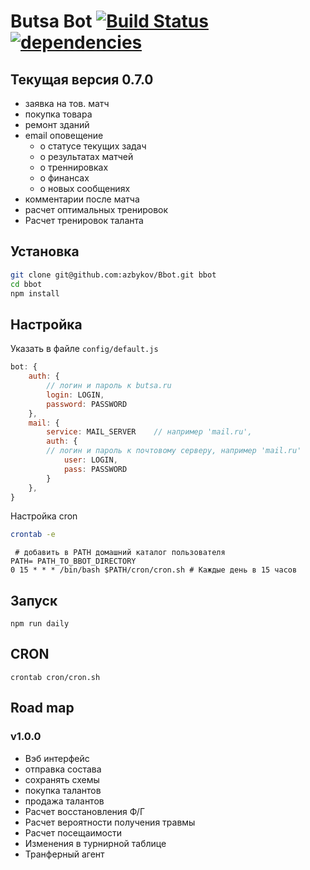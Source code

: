 Butsa Bot  [![Build Status](https://travis-ci.org/azbykov/Bbot.svg?branch=master)](https://travis-ci.org/azbykov/Bbot)  [![dependencies](https://david-dm.org/azbykov/Bbot.svg)](https://david-dm.org/azbykov/Bbot)
==

## Текущая версия 0.7.0
* заявка на тов. матч
* покупка товара
* ремонт зданий
* email оповещение
  * о статусе текущих задач
  * о результатах матчей
  * о треннировках
  * о финансах
  * о новых сообщениях
* комментарии после матча
* расчет оптимальных тренировок
* Расчет тренировок таланта


## Установка
```bash
git clone git@github.com:azbykov/Bbot.git bbot
cd bbot
npm install
```

## Настройка
Указать в  файле `config/default.js`

```js
bot: {
	auth: {
		// логин и пароль к butsa.ru
		login: LOGIN,
		password: PASSWORD
	},
	mail: {
		service: MAIL_SERVER	// например 'mail.ru',
		auth: {
		// логин и пароль к почтовому серверу, например 'mail.ru'
			user: LOGIN,
			pass: PASSWORD
		}
	},
}
```

Настройка cron

```bash
crontab -e
```

```cron
 # добавить в PATH домашний каталог пользователя
PATH= PATH_TO_BBOT_DIRECTORY
0 15 * * * /bin/bash $PATH/cron/cron.sh # Каждые день в 15 часов

```

## Запуск
``
npm run daily
``

## CRON
``
crontab cron/cron.sh
``

## Road map
### v1.0.0
* Вэб интерфейс
* отправка состава
* сохранять схемы
* покупка талантов
* продажа талантов
* Расчет восстановления Ф/Г
* Расчет вероятности получения травмы
* Расчет посещаимости
* Изменения в турнирной таблице
* Транферный агент
